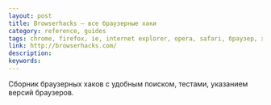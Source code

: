 ```yaml
---
layout: post
title: Browserhacks — все браузерные хаки
category: reference, guides
tags: chrome, firefox, ie, internet explorer, opera, safari, браузер, хак
link: http://browserhacks.com/
description:
keywords:
---
```


<p>Сборник браузерных хаков с удобным поиском, тестами, указанием версий браузеров.</p>
